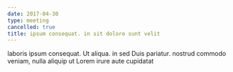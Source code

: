 ```yaml
---
date: 2017-04-30
type: meeting
cancelled: true
title: ipsum consequat. in sit dolore sunt velit
---
```

laboris ipsum consequat. Ut aliqua. in sed Duis pariatur. nostrud commodo veniam, nulla aliquip ut Lorem irure aute cupidatat